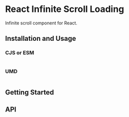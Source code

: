 # React Infinite Scroll Loading

Infinite scroll component for React.

## Installation and Usage

### CJS or ESM

```bash
```

### UMD

```bash
```

## Getting Started

## API
